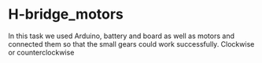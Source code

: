 # H-bridge_motors
In this task we used Arduino, battery and board as well as motors and connected them so that the small gears could work successfully.
Clockwise or counterclockwise

